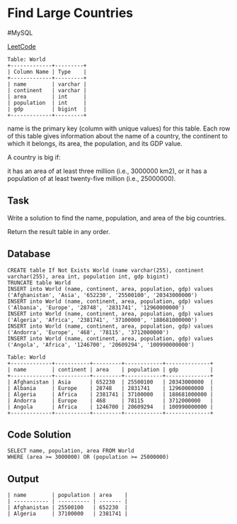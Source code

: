 # Find Large Countries
\#MySQL

[LeetCode](https://leetcode.com/problems/big-countries/?envType=study-plan-v2&envId=top-sql-50)

```
Table: World
+-------------+---------+
| Column Name | Type    |
+-------------+---------+
| name        | varchar |
| continent   | varchar |
| area        | int     |
| population  | int     |
| gdp         | bigint  |
+-------------+---------+
```
name is the primary key (column with unique values) for this table.
Each row of this table gives information about the name of a country, the continent to which it belongs, its area, the population, and its GDP value.

A country is big if:

it has an area of at least three million (i.e., 3000000 km2), or
it has a population of at least twenty-five million (i.e., 25000000).

## Task
Write a solution to find the name, population, and area of the big countries.

Return the result table in any order.

## Database
```
CREATE table If Not Exists World (name varchar(255), continent varchar(255), area int, population int, gdp bigint)
TRUNCATE table World
INSERT into World (name, continent, area, population, gdp) values ('Afghanistan', 'Asia', '652230', '25500100', '20343000000')
INSERT into World (name, continent, area, population, gdp) values ('Albania', 'Europe', '28748', '2831741', '12960000000')
INSERT into World (name, continent, area, population, gdp) values ('Algeria', 'Africa', '2381741', '37100000', '188681000000')
INSERT into World (name, continent, area, population, gdp) values ('Andorra', 'Europe', '468', '78115', '3712000000')
INSERT into World (name, continent, area, population, gdp) values ('Angola', 'Africa', '1246700', '20609294', '100990000000')
```
```
Table: World
+-------------+-----------+---------+------------+--------------+
| name        | continent | area    | population | gdp          |
+-------------+-----------+---------+------------+--------------+
| Afghanistan | Asia      | 652230  | 25500100   | 20343000000  |
| Albania     | Europe    | 28748   | 2831741    | 12960000000  |
| Algeria     | Africa    | 2381741 | 37100000   | 188681000000 |
| Andorra     | Europe    | 468     | 78115      | 3712000000   |
| Angola      | Africa    | 1246700 | 20609294   | 100990000000 |
+-------------+-----------+---------+------------+--------------+
```
## Code Solution
```
SELECT name, population, area FROM World
WHERE (area >= 3000000) OR (population >= 25000000)
```
## Output
```
| name        | population | area    |
| ----------- | ---------- | ------- |
| Afghanistan | 25500100   | 652230  |
| Algeria     | 37100000   | 2381741 |
```
